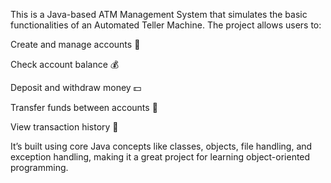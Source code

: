 This is a Java-based ATM Management System that simulates the basic functionalities of an Automated Teller Machine. The project allows users to:

Create and manage accounts 🏦

Check account balance 💰

Deposit and withdraw money 💵

Transfer funds between accounts 🔄

View transaction history 📜

It’s built using core Java concepts like classes, objects, file handling, and exception handling, making it a great project for learning object-oriented programming.

